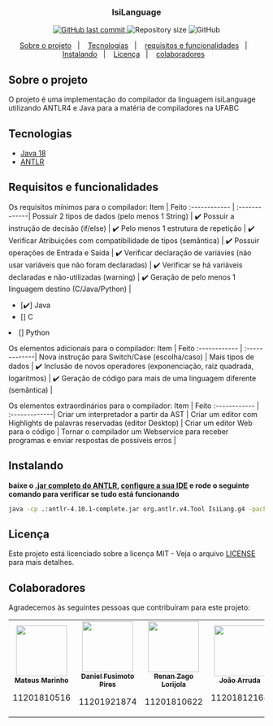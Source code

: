 

<h3 align="center">
  IsiLanguage
</h3>

<p align="center">

<a href="https://github.com/ViniciussSantos/compilador-isilanguage/commits/main">
    <img alt="GitHub last commit" src="https://img.shields.io/github/last-commit/ViniciussSantos/compilador-isilanguage">
  </a>

  <img alt="Repository size" src="https://img.shields.io/github/repo-size/ViniciussSantos/compilador-isilanguage">

  <img alt="GitHub" src="https://img.shields.io/github/license/ViniciussSantos/compilador-isilanguage">
</p>

<p align="center">
  <a href="#sobre-o-projeto">Sobre o projeto</a>&nbsp;&nbsp;&nbsp;|&nbsp;&nbsp;&nbsp;
  <a href="#tecnologias">Tecnologias</a>&nbsp;&nbsp;&nbsp;|&nbsp;&nbsp;&nbsp;
  <a href="#requisitos-e-funcionalidades">requisitos e funcionalidades</a>&nbsp;&nbsp;&nbsp;|&nbsp;&nbsp;&nbsp;
   <a href="#instalando">Instalando</a>&nbsp;&nbsp;&nbsp;|&nbsp;&nbsp;&nbsp;
  <a href="#licença">Licença</a>&nbsp;&nbsp;&nbsp;|&nbsp;&nbsp;&nbsp;  
  <a href="#colaboradores">colaboradores</a>&nbsp;&nbsp;&nbsp;
</p>

##  Sobre o projeto

<p >O projeto é uma implementação do compilador da linguagem isiLanguage utilizando ANTLR4 e Java para a matéria de compiladores na UFABC</p>

##  Tecnologias

- [Java 18](https://www.java.com/pt-BR/)
- [ANTLR](https://www.antlr.org/)

## Requisitos e funcionalidades

Os requisitos mínimos para o compilador:
Item | Feito
:------------ | :-------------|
Possuir 2 tipos de dados (pelo menos 1 String) | :heavy_check_mark:
Possuir a instrução de decisão (if/else) | :heavy_check_mark:
Pelo menos 1 estrutura de repetição | :heavy_check_mark:
Verificar Atribuições com compatibilidade de tipos (semântica) | :heavy_check_mark:
Possuir operações de Entrada e Saída | :heavy_check_mark:
Verificar declaração de variávies (não usar variáveis que não foram declaradas) | :heavy_check_mark:
Verificar se há variáveis declaradas e não-utilizadas (warning) | :heavy_check_mark:
Geração de pelo menos 1 linguagem destino (C/Java/Python) |<ul><li>[:heavy_check_mark:] Java</li> <li>[] C</li></ul><li>[] Python</li></ul>

Os elementos adicionais para o compilador:
Item | Feito
:------------ | :-------------|
Nova instrução para Switch/Case (escolha/caso) |
Mais tipos de dados | :heavy_check_mark:
Inclusão de novos operadores (exponenciação, raiz quadrada, logaritmos) | :heavy_check_mark:
Geração de código para mais de uma linguagem diferente (semântica) |

Os elementos extraordinários para o compilador:
Item | Feito
:------------ | :-------------|
Criar um interpretador a partir da AST |
Criar um editor com Highlights de palavras reservadas (editor Desktop) |
Criar um editor Web para o código |
Tornar o compilador um Webservice para receber programas e enviar respostas de possíveis erros |

## Instalando
**baixe o [.jar completo do ANTLR](https://www.antlr.org/download.html), [configure a sua IDE](https://github.com/antlr/antlr4/blob/master/doc/java-target.md) e rode o seguinte comando para verificar se tudo está funcionando**
```bash
java -cp .:antlr-4.10.1-complete.jar org.antlr.v4.Tool IsiLang.g4 -package isilanguage.src.parser -o ./isilanguage/src/parser
```
##  Licença

Este projeto está licenciado sobre a licença MIT - Veja o arquivo [LICENSE](LICENSE) para mais detalhes.

##  Colaboradores

Agradecemos às seguintes pessoas que contribuíram para este projeto:

<table>
  <tr>
    <td align="center">
      <a href="https://github.com/marinhomateus">
        <img src="https://github.com/marinhomateus.png" width="100px;"/><br>
        <sub>
          <b>Mateus Marinho</b>
        </sub>        
      </a>
      <p>11201810516</p>
    </td>
    <td align="center">
      <a href="https://github.com/FusiDaniel">
        <img src="https://github.com/FusiDaniel.png" width="100px;"/><br>
        <sub>
          <b> Daniel Fusimoto Pires </b>
        </sub>
      </a>
      <p>11201921874</p>
    </td>      
      <td align="center">
      <a href="https://github.com/RenanLorijola">
        <img src="https://github.com/RenanLorijola.png" width="100px;"/><br>
        <sub>
          <b>Renan Zago Lorijola </b>
        </sub>
      </a>
      <p>11201810622</p>
    </td> 
      <td align="center">
      <a href="https://github.com/joaoarruda2297">
        <img src="https://github.com/joaoarruda2297.png" width="100px;"/><br>
        <sub>
          <b>João Arruda</b>
        </sub>
      </a>
      <p>11201812168</p>
    </td> 
      <td align="center">
      <a href="https://github.com/ViniciussSantos">
        <img src="https://github.com/ViniciussSantos.png" width="100px;"/><br>
        <sub>
          <b>Vinicius Santos </b>        
        </sub>
      </a>
      <p>11201811841</p>
    </td>
      <td align="center">
      <a href="https://github.com/ailtonleite">
        <img src="https://github.com/ailtonleite.png" width="100px;"/><br>
        <sub>
          <b>Ailton Leite </b>
        </sub>
      </a>
      <p>11201811049</p>
    </td> 
        </td> 
</table>
